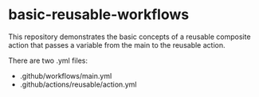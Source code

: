 # basic-reusable-workflows

This repository demonstrates the basic concepts of a reusable composite action that passes a variable from the main to the reusable action.

There are two .yml files:

- .github/workflows/main.yml
- .github/actions/reusable/action.yml
